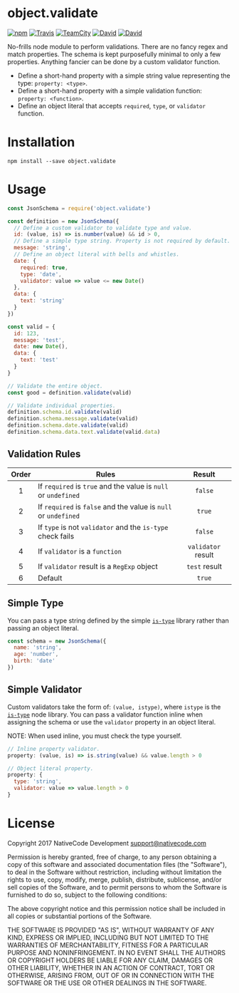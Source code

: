 # object.validate

[![npm](https://img.shields.io/npm/v/object.validate.svg?style=flat-square)](https://www.npmjs.com/package/object.validate)
[![Travis](https://img.shields.io/travis/nativecode-dev/object.validate.svg?style=flat-square&label=travis)](https://travis-ci.org/nativecode-dev/object.validate)
[![TeamCity](https://img.shields.io/teamcity/https/build.nativecode.com/s/objectvalidate_continuous.svg?style=flat-square&label=teamcity)](https://build.nativecode.com/viewType.html?buildTypeId=objectvalidate_continuous&guest=1)
[![David](https://img.shields.io/david/nativecode-dev/object.validate.svg?style=flat-square&label=deps)](https://www.npmjs.com/package/object.validate)
[![David](https://img.shields.io/david/dev/nativecode-dev/object.validate.svg?style=flat-square&label=devdeps)](https://www.npmjs.com/package/object.validate)

No-frills node module to perform validations. There are no fancy regex and match properties. The schema is
kept purposefully minimal to only a few properties. Anything fancier can be done by a custom validator
function.

- Define a short-hand property with a simple string value representing the type: `property: <type>`.
- Define a short-hand property with a simple validation function: `property: <function>`.
- Define an object literal that accepts `required`, `type`, or `validator` function.

# Installation
```
npm install --save object.validate
```

# Usage
```javascript
const JsonSchema = require('object.validate')

const definition = new JsonSchema({
  // Define a custom validator to validate type and value.
  id: (value, is) => is.number(value) && id > 0,
  // Define a simple type string. Property is not required by default.
  message: 'string',
  // Define an object literal with bells and whistles.
  date: {
    required: true,
    type: 'date',
    validator: value => value <= new Date()
  },
  data: {
    text: 'string'
  }
})

const valid = {
  id: 123,
  message: 'test',
  date: new Date(),
  data: {
    text: 'test'
  }
}

// Validate the entire object.
const good = definition.validate(valid)

// Validate individual properties.
definition.schema.id.validate(valid)
definition.schema.message.validate(valid)
definition.schema.date.validate(valid)
definition.schema.data.text.validate(valid.data)
```

## Validation Rules
| Order | Rules                                                           | Result                  |
|:-----:|-----------------------------------------------------------------|:-----------------------:|
| 1     | If `required` is `true` and the value is `null` or `undefined`  | `false`                 |
| 2     | If `required` is `false` and the value is `null` or `undefined` | `true`                  |
| 3     | If `type` is not `validator` and the `is-type` check fails      | `false`                 |
| 4     | If `validator` is a `function`                                  | `validator` result      |
| 5     | If `validator` result is a `RegExp` object                      | `test` result           |
| 6     | Default                                                         | `true`                  |

## Simple Type
You can pass a type string defined by the simple [`is-type`](https://www.npmjs.com/package/is-type) library
rather than passing an object literal.
```javascript
const schema = new JsonSchema({
  name: 'string',
  age: 'number',
  birth: 'date'
})
```

## Simple Validator
Custom validators take the form of: `(value, istype)`, where `istype` is the
[`is-type`](https://www.npmjs.com/package/is-type) node library. You can pass a validator function inline
when assigning the schema or use the `validator` property in an object literal.

NOTE: When used inline, you must check the type yourself.

```javascript
// Inline property validator.
property: (value, is) => is.string(value) && value.length > 0

// Object literal property.
property: {
  type: 'string',
  validator: value => value.length > 0
}
```

# License
Copyright 2017 NativeCode Development <support@nativecode.com>

Permission is hereby granted, free of charge, to any person obtaining a copy of this software and associated
documentation files (the "Software"), to deal in the Software without restriction, including without
limitation the rights to use, copy, modify, merge, publish, distribute, sublicense, and/or sell copies of the
Software, and to permit persons to whom the Software is furnished to do so, subject to the following
conditions:

The above copyright notice and this permission notice shall be included in all copies or substantial portions
of the Software.

THE SOFTWARE IS PROVIDED "AS IS", WITHOUT WARRANTY OF ANY KIND, EXPRESS OR IMPLIED, INCLUDING BUT NOT LIMITED
TO THE WARRANTIES OF MERCHANTABILITY, FITNESS FOR A PARTICULAR PURPOSE AND NONINFRINGEMENT. IN NO EVENT SHALL
THE AUTHORS OR COPYRIGHT HOLDERS BE LIABLE FOR ANY CLAIM, DAMAGES OR OTHER LIABILITY, WHETHER IN AN ACTION OF
CONTRACT, TORT OR OTHERWISE, ARISING FROM, OUT OF OR IN CONNECTION WITH THE SOFTWARE OR THE USE OR OTHER
DEALINGS IN THE SOFTWARE.
